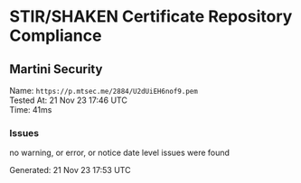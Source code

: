 # STIR/SHAKEN Certificate Repository Compliance

## Martini Security

Name: `https://p.mtsec.me/2884/U2dUiEH6nof9.pem`\
Tested At: 21 Nov 23 17:46 UTC\
Time: 41ms

### Issues

no warning, or error, or notice date level issues were found

Generated: 21 Nov 23 17:53 UTC